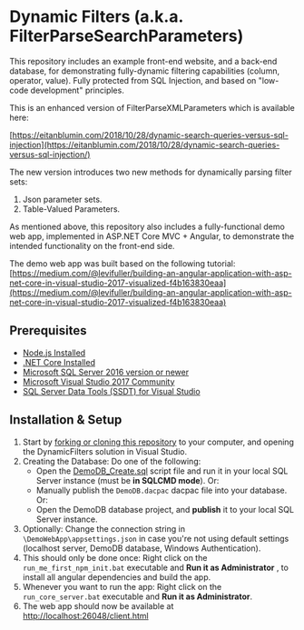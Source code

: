 # Dynamic Filters (a.k.a. FilterParseSearchParameters)

This repository includes an example front-end website, and a back-end database, for demonstrating fully-dynamic filtering capabilities (column, operator, value). Fully protected from SQL Injection, and based on "low-code development" principles.

This is an enhanced version of FilterParseXMLParameters which is available here:

[https://eitanblumin.com/2018/10/28/dynamic-search-queries-versus-sql-injection](https://eitanblumin.com/2018/10/28/dynamic-search-queries-versus-sql-injection/)

The new version introduces two new methods for dynamically parsing filter sets:
1. Json parameter sets.
2. Table-Valued Parameters.

As mentioned above, this repository also includes a fully-functional demo web app, implemented in ASP.NET Core MVC + Angular, to demonstrate the intended functionality on the front-end side.

The demo web app was built based on the following tutorial: [https://medium.com/@levifuller/building-an-angular-application-with-asp-net-core-in-visual-studio-2017-visualized-f4b163830eaa](https://medium.com/@levifuller/building-an-angular-application-with-asp-net-core-in-visual-studio-2017-visualized-f4b163830eaa)

## Prerequisites

- [Node.js Installed](https://nodejs.org/en/download/)
- [.NET Core Installed](https://www.microsoft.com/net/core#windowscmd)
- [Microsoft SQL Server 2016 version or newer](https://www.microsoft.com/en-us/sql-server/sql-server-downloads)
- [Microsoft Visual Studio 2017 Community](https://www.visualstudio.com/downloads/)
- [SQL Server Data Tools (SSDT) for Visual Studio](https://docs.microsoft.com/en-us/sql/ssdt/download-sql-server-data-tools-ssdt)

## Installation & Setup

1. Start by [forking or cloning this repository](https://github.com/EitanBlumin/DynamicFilters) to your computer, and opening the DynamicFilters solution in Visual Studio.
2. Creating the Database: Do one of the following:
	- Open the [DemoDB_Create.sql](https://github.com/EitanBlumin/DynamicFilters/blob/master/DemoDB_Create.sql) script file and run it in your local SQL Server instance (must be **in SQLCMD mode**). Or:
	- Manually publish the `DemoDB.dacpac` dacpac file into your database. Or:
	- Open the DemoDB database project, and **publish** it to your local SQL Server instance.
3. Optionally: Change the connection string in `\DemoWebApp\appsettings.json` in case you're not using default settings (localhost server, DemoDB database, Windows Authentication).
4. This should only be done once: Right click on the `run_me_first_npm_init.bat` executable and **Run it as Administrator** , to install all angular dependencies and build the app.
5. Whenever you want to run the app: Right click on the `run_core_server.bat` executable and **Run it as Administrator**.
6. The web app should now be available at [http://localhost:26048/client.html](http://git.eitanblumin.com/DynamicFilters/)
